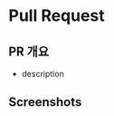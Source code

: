 # Pull Request

## PR 개요

- description

## Screenshots

<!--
  If capable,
  If there are UI changes, include before and after screenshots.
  This helps reviewers understand the visual impact of the changes.
-->
